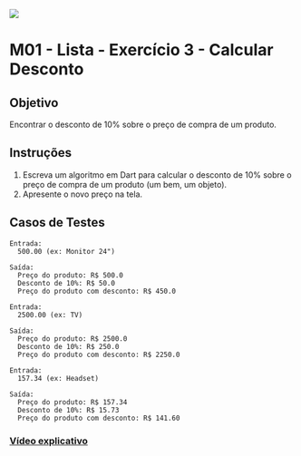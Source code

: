 ﻿![](https://i.imgur.com/xG74tOh.png)

# M01 - Lista - Exercício 3 - Calcular Desconto

## Objetivo

Encontrar o desconto de 10% sobre o preço de compra de um produto.

## Instruções

1. Escreva um algoritmo em Dart para calcular o desconto de 10% sobre o preço de compra de um produto (um bem, um objeto).
2. Apresente o novo preço na tela.

## Casos de Testes

```
Entrada:
  500.00 (ex: Monitor 24")

Saída:
  Preço do produto: R$ 500.0
  Desconto de 10%: R$ 50.0
  Preço do produto com desconto: R$ 450.0
```
	
```
Entrada:
  2500.00 (ex: TV)

Saída:
  Preço do produto: R$ 2500.0
  Desconto de 10%: R$ 250.0
  Preço do produto com desconto: R$ 2250.0
```
	
```
Entrada:
  157.34 (ex: Headset)

Saída:
  Preço do produto: R$ 157.34
  Desconto de 10%: R$ 15.73
  Preço do produto com desconto: R$ 141.60
```

### [Vídeo explicativo](https://drive.google.com/file/d/1_eOwllfttbj55DLKBe_5TRFYabFUWm3X/view?usp=sharing)
